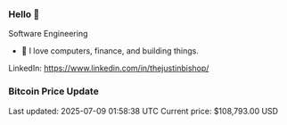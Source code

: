 ### Hello 🤙  

Software Engineering

- 🔭 I love computers, finance, and building things.
  
LinkedIn: https://www.linkedin.com/in/thejustinbishop/  
























































































































































































































































































































































































































































































































































































































































































































































































































### Bitcoin Price Update
Last updated: 2025-07-09 01:58:38 UTC
Current price: $108,793.00 USD
